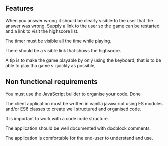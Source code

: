 ## Features
When you answer wrong it should be clearly visible to the user that the answer was wrong. Supply a link to the user so the game can be restarted and a link to visit the highscore list.

The timer must be visible all the time while playing.

There should be a visible link that shows the highscore.

A tip is to make the game playable by only using the keyboard, that is to be able to play tha game s quickly as possible,

## Non functional requirements
You must use the JavaScript builder to organise your code. Done

The client application must be written in vanilla javascript using ES modules and/or ES6 classes to create well structured and organised code.

It is important to work with a code code structure.

The application should be well documented with docblock comments.

The application is comfortable for the end-user to understand and use.